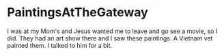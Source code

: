 # PaintingsAtTheGateway

I was at my Mom's and Jesus wanted me to leave and go see a movie, so I did. They had an art show there and I saw these paintings. A Vietnam vet painted them. I talked to him for a bit.
